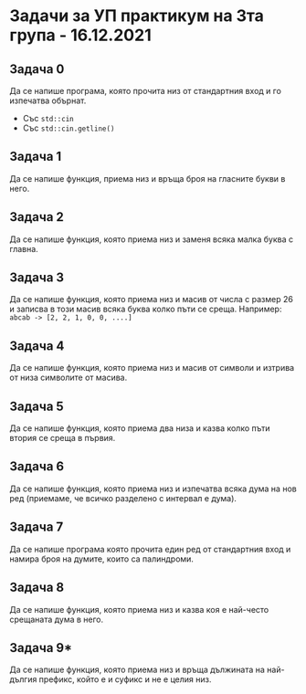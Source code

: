 # Задачи за УП практикум на 3та група - 16.12.2021

## Задача 0
Да се напише програма, която прочита низ от стандартния вход и го изпечатва обърнат.
* Със `std::cin`
* Със `std::cin.getline()`

## Задача 1
Да се напише функция, приема низ и връща броя на гласните букви в него.

## Задача 2
Да се напише функция, която приема низ и заменя всяка малка буква с главна.

## Задача 3
Да се напише функция, която приема низ и масив от числа с размер 26 и записва в този масив всяка буква колко пъти се среща. Например: `abcab -> [2, 2, 1, 0, 0, ....]`

## Задача 4
Да се напише функция, която приема низ и масив от символи и изтрива от низа символите от масива.

## Задача 5
Да се напише функция, която приема два низа и казва колко пъти втория се среща в първия.

## Задача 6
Да се напише функция, която приема низ и изпечатва всяка дума на нов ред (приемаме, че всичко разделено с интервал е дума).

## Задача 7
Да се напише програма която прочита един ред от стандартния вход и намира броя на думите, които са палиндроми.

## Задача 8 
Да се напише функция, която приема низ и казва коя е най-често срещаната дума в него.

## Задача 9*
Да се напише функция, която приема низ и връща дължината на най-дългия префикс, който е и суфикс и не е целия низ.
